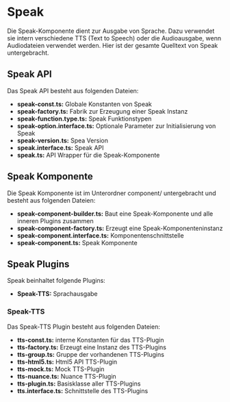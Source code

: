 # Speak

Die Speak-Komponente dient zur Ausgabe von Sprache. Dazu verwendet sie intern verschiedene TTS (Text to Speech) oder die Audioausgabe, wenn Audiodateien verwendet werden.
Hier ist der gesamte Quelltext von Speak untergebracht.


## Speak API

Das Speak API besteht aus folgenden Dateien:

* **speak-const.ts:** Globale Konstanten von Speak
* **speak-factory.ts:** Fabrik zur Erzeugung einer Speak Instanz
* **speak-function.type.ts:** Speak Funktionstypen
* **speak-option.interface.ts:** Optionale Parameter zur Initialisierung von Speak
* **speak-version.ts:** Spea Version
* **speak.interface.ts:** Speak API 
* **speak.ts:** API Wrapper für die Speak-Komponente


## Speak Komponente

Die Speak Komponente ist im Unterordner component/ untergebracht und besteht aus folgenden Dateien:

* **speak-component-builder.ts:** Baut eine Speak-Komponente und alle inneren Plugins zusammen 
* **speak-component-factory.ts:** Erzeugt eine Speak-Komponenteninstanz
* **speak-component.interface.ts:** Komponentenschnittstelle
* **speak-component.ts:** Speak Komponente


## Speak Plugins

Speak beinhaltet folgende Plugins:

* **Speak-TTS:** Sprachausgabe


### Speak-TTS

Das Speak-TTS Plugin besteht aus folgenden Dateien:

* **tts-const.ts:** interne Konstanten für das TTS-Plugin
* **tts-factory.ts:** Erzeugt eine Instanz des TTS-Plugins
* **tts-group.ts:** Gruppe der vorhandenen TTS-Plugins
* **tts-html5.ts:** Html5 API TTS-Plugin
* **tts-mock.ts:** Mock TTS-Plugin
* **tts-nuance.ts:** Nuance TTS-Plugin
* **tts-plugin.ts:** Basisklasse aller TTS-Plugins
* **tts.interface.ts:** Schnittstelle des TTS-Plugins
